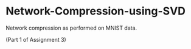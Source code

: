 # Network-Compression-using-SVD

Network compression as performed on MNIST data.

(Part 1 of Assignment 3)
